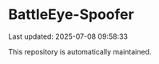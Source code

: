 # BattleEye-Spoofer

Last updated: 2025-07-08 09:58:33

This repository is automatically maintained.
